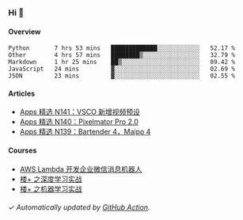 ### Hi 👋

#### Overview

<!--START_SECTION:waka-->
```text
Python       7 hrs 53 mins   █████████████░░░░░░░░░░░░   52.17 % 
Other        4 hrs 57 mins   ████████▒░░░░░░░░░░░░░░░░   32.79 % 
Markdown     1 hr 25 mins    ██▒░░░░░░░░░░░░░░░░░░░░░░   09.42 % 
JavaScript   24 mins         ▓░░░░░░░░░░░░░░░░░░░░░░░░   02.69 % 
JSON         23 mins         ▓░░░░░░░░░░░░░░░░░░░░░░░░   02.55 % 
```
<!--END_SECTION:waka-->

#### Articles

<!-- BLOG:START -->
- [Apps 精选 N141：VSCO 新增视频预设](http://huhuhang.com/post/product-hunt/product-hunt-n141)
- [Apps 精选 N140：Pixelmator Pro 2.0](http://huhuhang.com/post/product-hunt/product-hunt-n140)
- [Apps 精选 N139：Bartender 4，Maipo 4](http://huhuhang.com/post/product-hunt/product-hunt-n139)
<!-- BLOG:END -->

#### Courses

<!-- SYL:START -->
- [AWS Lambda 开发企业微信消息机器人](https://lanqiao.cn/courses/2868)
- [楼+ 之深度学习实战](https://lanqiao.cn/courses/2617)
- [楼+ 之机器学习实战](https://lanqiao.cn/courses/2616)
<!-- SYL:END -->

###### ✓ Automatically updated by [GitHub Action](https://github.com/huhuhang/huhuhang/actions).
